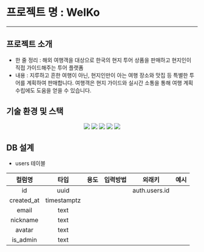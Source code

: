 # 프로젝트 명 : WelKo

---

## 프로젝트 소개
- 한 줄 정리 : 해외 여행객을 대상으로 한국의 현지 투어 상품을  판매하고 현지인이 직접 가이드해주는 투어 플랫폼
- 내용 : 지루하고 흔한 여행이 아닌, 현지인만이 아는 여행 장소와 맛집 등 특별한 투어를 계획하여 판매합니다. 여행객은 현지 가이드와 실시간 소통을 통해 여행 계획 수립에도 도움을 얻을 수 있습니다.

## 기술 환경 및 스택
<div align='center'>
<img src="https://img.shields.io/badge/react-%2320232a.svg?style=for-the-badge&logo=react&logoColor=%2361DAFB"/> 
<img src="https://img.shields.io/badge/-React%20Query-FF4154?style=for-the-badge&logo=react%20query&logoColor=white" />
<img src="https://img.shields.io/badge/Supabase-3ECF8E?style=for-the-badge&logo=supabase&logoColor=white" /> 
<img src="https://img.shields.io/badge/vercel-%23000000.svg?style=for-the-badge&logo=vercel&logoColor=white" />
<img src="https://img.shields.io/badge/Next.js-%23000000.svg?style=for-the-badge&logo=Next.js&logoColor=white" />
</div>

## DB 설계
- users 테이블

|컬럼명|타입|용도|입력방법|외래키|예시|
| :-----: |:-----: |:-----: |:-----: |:-----: |:-----: |
|id|uuid|||auth.users.id||
|created_at|timestamptz|||||
|email|text|||||
|nickname|text|||||
|avatar|text|||||
|is_admin|text|||||
